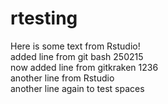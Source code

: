 # rtesting

Here is some text from Rstudio!  
added line from git bash 250215  
now added line from gitkraken 1236  
another line from Rstudio  
another line again to test spaces